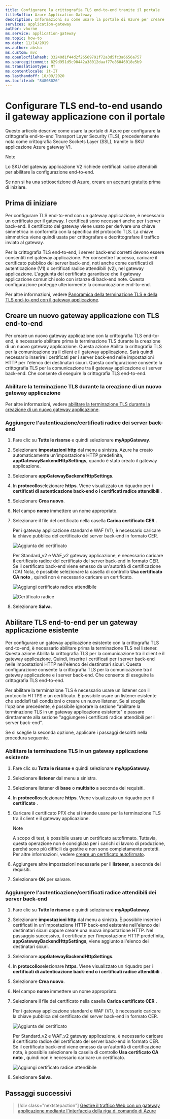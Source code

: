 ```yaml
---
title: Configurare la crittografia TLS end-to-end tramite il portale
titleSuffix: Azure Application Gateway
description: Informazioni su come usare la portale di Azure per creare un gateway applicazione con la crittografia TLS end-to-end.
services: application-gateway
author: vhorne
ms.service: application-gateway
ms.topic: how-to
ms.date: 11/14/2019
ms.author: absha
ms.custom: mvc
ms.openlocfilehash: 33240d1f44d2f26569791f72a3d5fc3a6656a757
ms.sourcegitcommit: 829d951d5c90442a38012daaf77e86046018e5b9
ms.translationtype: MT
ms.contentlocale: it-IT
ms.lasthandoff: 10/09/2020
ms.locfileid: "84808026"
---
```

# <a name="configure-end-to-end-tls-by-using-application-gateway-with-the-portal"></a>Configurare TLS end-to-end usando il gateway applicazione con il portale

Questo articolo descrive come usare la portale di Azure per configurare la crittografia end-to-end Transport Layer Security (TLS), precedentemente nota come crittografia Secure Sockets Layer (SSL), tramite lo SKU applicazione Azure gateway V1.

> [!NOTE]
> Lo SKU del gateway applicazione V2 richiede certificati radice attendibili per abilitare la configurazione end-to-end.

Se non si ha una sottoscrizione di Azure, creare un [account gratuito](https://azure.microsoft.com/free/?WT.mc_id=A261C142F) prima di iniziare.

## <a name="before-you-begin"></a>Prima di iniziare

Per configurare TLS end-to-end con un gateway applicazione, è necessario un certificato per il gateway. I certificati sono necessari anche per i server back-end. Il certificato del gateway viene usato per derivare una chiave simmetrica in conformità con la specifica del protocollo TLS. La chiave simmetrica viene quindi usata per crittografare e decrittografare il traffico inviato al gateway. 

Per la crittografia TLS end-to-end, i server back-end corretti devono essere consentiti nel gateway applicazione. Per consentire l'accesso, caricare il certificato pubblico dei server back-end, noti anche come certificati di autenticazione (V1) o certificati radice attendibili (v2), nel gateway applicazione. L'aggiunta del certificato garantisce che il gateway applicazione comunichi solo con istanze di back-end note. Questa configurazione protegge ulteriormente la comunicazione end-to-end.

Per altre informazioni, vedere [Panoramica della terminazione TLS e della TLS end-to-end con il gateway applicazione](https://docs.microsoft.com/azure/application-gateway/ssl-overview).

## <a name="create-a-new-application-gateway-with-end-to-end-tls"></a>Creare un nuovo gateway applicazione con TLS end-to-end

Per creare un nuovo gateway applicazione con la crittografia TLS end-to-end, è necessario abilitare prima la terminazione TLS durante la creazione di un nuovo gateway applicazione. Questa azione Abilita la crittografia TLS per la comunicazione tra il client e il gateway applicazione. Sarà quindi necessario inserire i certificati per i server back-end nelle impostazioni HTTP per l'elenco dei destinatari sicuri. Questa configurazione consente la crittografia TLS per la comunicazione tra il gateway applicazione e i server back-end. Che consente di eseguire la crittografia TLS end-to-end.

### <a name="enable-tls-termination-while-creating-a-new-application-gateway"></a>Abilitare la terminazione TLS durante la creazione di un nuovo gateway applicazione

Per altre informazioni, vedere [abilitare la terminazione TLS durante la creazione di un nuovo gateway applicazione](https://docs.microsoft.com/azure/application-gateway/create-ssl-portal).

### <a name="add-authenticationroot-certificates-of-back-end-servers"></a>Aggiungere l'autenticazione/certificati radice dei server back-end

1. Fare clic su **Tutte le risorse** e quindi selezionare **myAppGateway**.

2. Selezionare **impostazioni http** dal menu a sinistra. Azure ha creato automaticamente un'impostazione HTTP predefinita, **appGatewayBackendHttpSettings**, quando è stato creato il gateway applicazione. 

3. Selezionare **appGatewayBackendHttpSettings**.

4. In **protocollo**selezionare **https**. Viene visualizzato un riquadro per i **certificati di autenticazione back-end o i certificati radice attendibili** .

5. Selezionare **Crea nuovo**.

6. Nel campo **nome** immettere un nome appropriato.

7. Selezionare il file del certificato nella casella **Carica certificato CER** .

   Per i gateway applicazione standard e WAF (V1), è necessario caricare la chiave pubblica del certificato del server back-end in formato CER.

   ![Aggiunta del certificato](./media/end-to-end-ssl-portal/addcert.png)

   Per Standard_v2 e WAF_v2 gateway applicazione, è necessario caricare il certificato radice del certificato del server back-end in formato CER. Se il certificato back-end viene emesso da un'autorità di certificazione (CA) Nota, è possibile selezionare la casella di controllo **Usa certificato CA noto** , quindi non è necessario caricare un certificato.

   ![Aggiungi certificato radice attendibile](./media/end-to-end-ssl-portal/trustedrootcert-portal.png)

   ![Certificato radice](./media/end-to-end-ssl-portal/trustedrootcert.png)

8. Selezionare **Salva**.

## <a name="enable-end-to-end-tls-for-an-existing-application-gateway"></a>Abilitare TLS end-to-end per un gateway applicazione esistente

Per configurare un gateway applicazione esistente con la crittografia TLS end-to-end, è necessario abilitare prima la terminazione TLS nel listener. Questa azione Abilita la crittografia TLS per la comunicazione tra il client e il gateway applicazione. Quindi, inserire i certificati per i server back-end nelle impostazioni HTTP nell'elenco dei destinatari sicuri. Questa configurazione consente la crittografia TLS per la comunicazione tra il gateway applicazione e i server back-end. Che consente di eseguire la crittografia TLS end-to-end.

Per abilitare la terminazione TLS è necessario usare un listener con il protocollo HTTPS e un certificato. È possibile usare un listener esistente che soddisfi tali condizioni o creare un nuovo listener. Se si sceglie l'opzione precedente, è possibile ignorare la sezione "abilitare la terminazione TLS in un gateway applicazione esistente" e passare direttamente alla sezione "aggiungere i certificati radice attendibili per i server back-end".

Se si sceglie la seconda opzione, applicare i passaggi descritti nella procedura seguente.
### <a name="enable-tls-termination-in-an-existing-application-gateway"></a>Abilitare la terminazione TLS in un gateway applicazione esistente

1. Fare clic su **Tutte le risorse** e quindi selezionare **myAppGateway**.

2. Selezionare **listener** dal menu a sinistra.

3. Selezionare listener di **base** o **multisito** a seconda dei requisiti.

4. In **protocollo**selezionare **https**. Viene visualizzato un riquadro per il **certificato** .

5. Caricare il certificato PFX che si intende usare per la terminazione TLS tra il client e il gateway applicazione.

   > [!NOTE]
   > A scopo di test, è possibile usare un certificato autofirmato. Tuttavia, questa operazione non è consigliata per i carichi di lavoro di produzione, perché sono più difficili da gestire e non sono completamente protetti. Per altre informazioni, vedere [creare un certificato autofirmato](https://docs.microsoft.com/azure/application-gateway/create-ssl-portal#create-a-self-signed-certificate).

6. Aggiungere altre impostazioni necessarie per il **listener**, a seconda dei requisiti.

7. Selezionare **OK** per salvare.

### <a name="add-authenticationtrusted-root-certificates-of-back-end-servers"></a>Aggiungere l'autenticazione/certificati radice attendibili dei server back-end

1. Fare clic su **Tutte le risorse** e quindi selezionare **myAppGateway**.

2. Selezionare **impostazioni http** dal menu a sinistra. È possibile inserire i certificati in un'impostazione HTTP back-end esistente nell'elenco dei destinatari sicuri oppure creare una nuova impostazione HTTP. Nel passaggio successivo, il certificato per l'impostazione HTTP predefinita, **appGatewayBackendHttpSettings**, viene aggiunto all'elenco dei destinatari sicuri.

3. Selezionare **appGatewayBackendHttpSettings**.

4. In **protocollo**selezionare **https**. Viene visualizzato un riquadro per i **certificati di autenticazione back-end o i certificati radice attendibili** . 

5. Selezionare **Crea nuovo**.

6. Nel campo **nome** immettere un nome appropriato.

7. Selezionare il file del certificato nella casella **Carica certificato CER** .

   Per i gateway applicazione standard e WAF (V1), è necessario caricare la chiave pubblica del certificato del server back-end in formato CER.

   ![Aggiunta del certificato](./media/end-to-end-ssl-portal/addcert.png)

   Per Standard_v2 e WAF_v2 gateway applicazione, è necessario caricare il certificato radice del certificato del server back-end in formato CER. Se il certificato back-end viene emesso da un'autorità di certificazione nota, è possibile selezionare la casella di controllo **Usa certificato CA noto** , quindi non è necessario caricare un certificato.

   ![Aggiungi certificato radice attendibile](./media/end-to-end-ssl-portal/trustedrootcert-portal.png)

8. Selezionare **Salva**.

## <a name="next-steps"></a>Passaggi successivi

> [!div class="nextstepaction"]
> [Gestire il traffico Web con un gateway applicazione mediante l'interfaccia della riga di comando di Azure](./tutorial-manage-web-traffic-cli.md)

